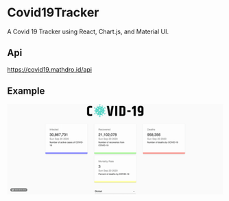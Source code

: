 # Covid19Tracker

A Covid 19 Tracker using React, Chart.js, and Material UI.

## Api

https://covid19.mathdro.id/api

## Example

![Covid19Demo](demo.gif)
